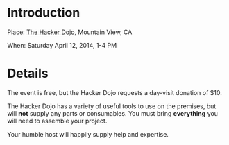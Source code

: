 # Introduction #

Place: [The Hacker Dojo](http://www.hackerdojo.com/), Mountain View, CA

When: Saturday April 12, 2014, 1-4 PM

# Details #

The event is free, but the Hacker Dojo requests a day-visit donation of $10.

The Hacker Dojo has a variety of useful tools to use on the premises, but will **not** supply any parts or consumables. You must bring **everything** you will need to assemble your project.

Your humble host will happily supply help and expertise.